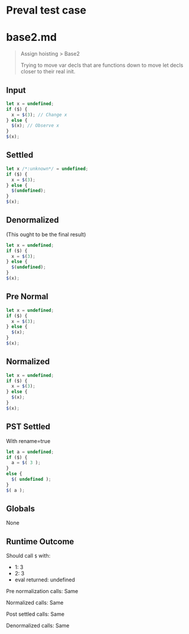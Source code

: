 # Preval test case

# base2.md

> Assign hoisting > Base2
>
> Trying to move var decls that are functions down to move let decls closer to their real init.

## Input

`````js filename=intro
let x = undefined;
if ($) {
  x = $(3); // Change x
} else {
  $(x); // Observe x
}
$(x);
`````

## Settled


`````js filename=intro
let x /*:unknown*/ = undefined;
if ($) {
  x = $(3);
} else {
  $(undefined);
}
$(x);
`````

## Denormalized
(This ought to be the final result)

`````js filename=intro
let x = undefined;
if ($) {
  x = $(3);
} else {
  $(undefined);
}
$(x);
`````

## Pre Normal


`````js filename=intro
let x = undefined;
if ($) {
  x = $(3);
} else {
  $(x);
}
$(x);
`````

## Normalized


`````js filename=intro
let x = undefined;
if ($) {
  x = $(3);
} else {
  $(x);
}
$(x);
`````

## PST Settled
With rename=true

`````js filename=intro
let a = undefined;
if ($) {
  a = $( 3 );
}
else {
  $( undefined );
}
$( a );
`````

## Globals

None

## Runtime Outcome

Should call `$` with:
 - 1: 3
 - 2: 3
 - eval returned: undefined

Pre normalization calls: Same

Normalized calls: Same

Post settled calls: Same

Denormalized calls: Same
